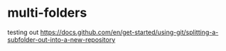 # multi-folders

testing out https://docs.github.com/en/get-started/using-git/splitting-a-subfolder-out-into-a-new-repository
